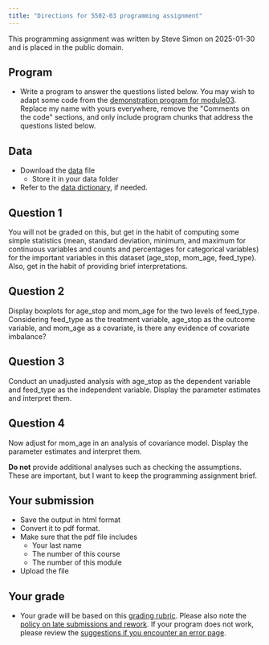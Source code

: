 ```yaml
---
title: "Directions for 5502-03 programming assignment"
---
```


This programming assignment was written by Steve Simon on 2025-01-30 and is placed in the public domain.

## Program

-   Write a program to answer the questions listed below. You may wish to adapt some code from the [demonstration program for module03][ref01]. Replace my name with yours everywhere, remove the "Comments on the code" sections, and only include program chunks that address the questions listed below.

[ref01]: https://github.com/pmean/classes/blob/master/biostats-2/03/src/simon-5502-03-demo.qmd

## Data

-   Download the [data][ref02] file
    -   Store it in your data folder
-   Refer to the [data dictionary][ref03], if needed.

[ref02]: https://github.com/pmean/data/blob/main/files/breast-feeding-preterm.csv
[ref03]: https://github.com/pmean/data/blob/main/files/breast-feeding-preterm.yaml

## Question 1

You will not be graded on this, but get in the habit of computing some simple statistics (mean, standard deviation, minimum, and maximum for continuous variables and counts and percentages for categorical variables) for the important variables in this dataset (age_stop, mom_age, feed_type). Also, get in the habit of providing brief interpretations.

## Question 2

Display boxplots for age_stop and mom_age for the two levels of feed_type. Considering feed_type as the treatment variable, age_stop as the outcome variable, and mom_age as a covariate, is there any evidence of covariate imbalance?

## Question 3

Conduct an unadjusted analysis with age_stop as the dependent variable and feed_type as the independent variable. Display the parameter estimates and interpret them.

## Question 4 

Now adjust for mom_age in an analysis of covariance model. Display the parameter estimates and interpret them.

**Do not** provide additional analyses such as checking the assumptions. These are important, but I want to keep the programming assignment brief.

## Your submission

-   Save the output in html format
-   Convert it to pdf format.
-   Make sure that the pdf file includes
    -   Your last name
    -   The number of this course
    -   The number of this module
-   Upload the file

## Your grade

-   Your grade will be based on this [grading rubric][ref04]. Please also note the [policy on late submissions and rework][ref05]. If your program does not work, please review the [suggestions if you encounter an error page][ref06].

[ref04]: https://github.com/pmean/classes/blob/master/general/src/general-grading-rubric.md
[ref05]: https://github.com/pmean/classes/blob/master/general/src/policy-on-extensions-and-rework.md
[ref06]: https://github.com/pmean/classes/blob/master/general/src/suggestions-if-you-encounter-an-error.md
